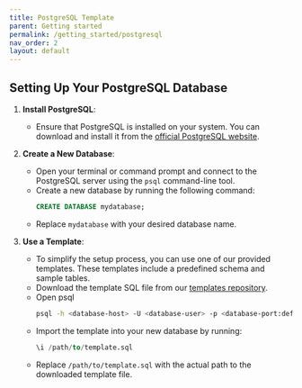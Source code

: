 ```yaml
---
title: PostgreSQL Template
parent: Getting started
permalink: /getting_started/postgresql
nav_order: 2
layout: default
---
```


## Setting Up Your PostgreSQL Database

1. **Install PostgreSQL**:
    - Ensure that PostgreSQL is installed on your system. You can download and install it from the [official PostgreSQL website](https://www.postgresql.org/download/).

2. **Create a New Database**:
    - Open your terminal or command prompt and connect to the PostgreSQL server using the `psql` command-line tool.
    - Create a new database by running the following command:
      ```sql
      CREATE DATABASE mydatabase;
      ```
    - Replace `mydatabase` with your desired database name.

3. **Use a Template**:
    - To simplify the setup process, you can use one of our provided templates. These templates include a predefined schema and sample tables.
    - Download the template SQL file from our [templates repository](https://github.com/Insubric/box-starter/tree/main/sql_templates).
    - Open psql
      ```bash
      psql -h <database-host> -U <database-user> -p <database-port:default 5432> mydatabase
      ``` 
    - Import the template into your new database by running:
      ```sql
      \i /path/to/template.sql
      ```
    - Replace `/path/to/template.sql` with the actual path to the downloaded template file.
